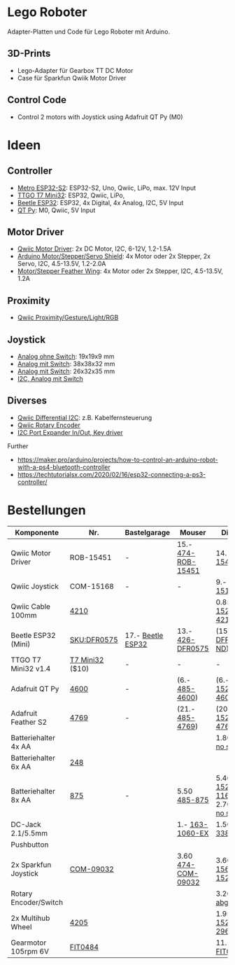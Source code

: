 # Lego Roboter
Adapter-Platten und Code für Lego Roboter mit Arduino.

## 3D-Prints
* Lego-Adapter für Gearbox TT DC Motor
* Case für Sparkfun Qwiik Motor Driver

## Control Code
* Control 2 motors with Joystick using Adafruit QT Py (M0)

# Ideen

## Controller
* [Metro ESP32-S2](https://www.adafruit.com/product/4775): ESP32-S2, Uno, Qwiic, LiPo, max. 12V Input
* [TTGO T7 Mini32](http://www.lilygo.cn/prod_view.aspx?TypeId=50033&Id=978&FId=t3:50033:3): ESP32, Qwiic, LiPo, 
* [Beetle ESP32](https://www.dfrobot.com/product-1798.html): ESP32, 4x Digital, 4x Analog, I2C, 5V Input
* [QT Py](https://www.adafruit.com/product/4600): M0, Qwiic, 5V Input

## Motor Driver
* [Qwiic Motor Driver](https://www.sparkfun.com/products/15451): 2x DC Motor, I2C, 6-12V, 1.2-1.5A
* [Arduino Motor/Stepper/Servo Shield](https://www.adafruit.com/product/1438): 4x Motor oder 2x Stepper, 2x Servo, I2C, 4.5-13.5V, 1.2-2.0A
* [Motor/Stepper Feather Wing](https://www.adafruit.com/product/2927): 4x Motor oder 2x Stepper, I2C, 4.5-13.5V, 1.2A

## Proximity
* [Qwiic Proximity/Gesture/Light/RGB](https://www.adafruit.com/product/3595)

## Joystick
* [Analog ohne Switch](https://www.adafruit.com/product/444): 19x19x9 mm
* [Analog mit Switch](https://www.adafruit.com/product/512): 38x38x32 mm
* [Analog mit Switch](https://www.sparkfun.com/products/9032): 26x32x35 mm
* [I2C, Analog mit Switch](https://www.sparkfun.com/products/15168)

## Diverses
* [Qwiic Differential I2C](https://www.sparkfun.com/products/14589): z.B. Kabelfernsteuerung
* [Qwiic Rotary Encoder](https://www.sparkfun.com/products/15083)
* [I2C Port Expander In/Out, Key driver](https://www.sparkfun.com/products/13601)

Further
* https://maker.pro/arduino/projects/how-to-control-an-arduino-robot-with-a-ps4-bluetooth-controller
* https://techtutorialsx.com/2020/02/16/esp32-connecting-a-ps3-controller/

# Bestellungen

| Komponente | Nr. | Bastelgarage | Mouser | Digikey |
| ---------- | --- | ------------ | ------ | ------- |
| Qwiic Motor Driver | ROB-15451 | - | 15.- [474-ROB-15451](https://www.mouser.ch/ProductDetail/474-ROB-15451) | 14.- [ROB-15451](https://www.digikey.ch/products/de?keywords=ROB-15451) | 
| Qwiic Joystick | COM-15168 | - | - | 9.- [COM-15168](https://www.digikey.ch/products/de?keywords=COM-15168)
| Qwiic Cable 100mm | [4210](https://www.adafruit.com/product/4210) | | | 0.85 [1528-4210-ND](https://www.digikey.ch/product-detail/de/4210/1528-4210-ND/10230021/?itemSeq=347876058)
| Beetle ESP32 (Mini) | [SKU:DFR0575](https://www.dfrobot.com/product-1798.html) | 17.- [Beetle ESP32](https://www.bastelgarage.ch/beetle-esp32-mikrocontroller) | 13.- [426-DFR0575](https://www.mouser.de/ProductDetail/DFRobot/DFR0575?qs=0lSvoLzn4L%252Bs0iCsotbjvQ%3D%3D) | (15.- [DFR0575-ND](https://www.digikey.com/en/products/detail/dfrobot/DFR0575/9805793?s=N4IgTCBcDaICIDEBKAGArAdjSAugXyA)) |
| TTGO T7 Mini32 v1.4 | [T7 Mini32](http://www.lilygo.cn/prod_view.aspx?TypeId=50033&Id=978&FId=t3:50033:3) ($10) | - | - | - |   
| Adafruit QT Py | [4600](https://www.adafruit.com/product/4600) | - | (6.- [485-4600](https://www.mouser.ch/ProductDetail/Adafruit/4600?qs=%2Fha2pyFaduidPXPXSuFTA1fYuT0CFgK0%252BcNlYVCn8%252BNuHAHvJ7o4Bg==)) | (6.- [1528-4600-ND](https://www.digikey.ch/products/de?keywords=adafruit%204600)) |
| Adafruit Feather S2 | [4769](https://www.adafruit.com/product/4769) | - | (21.- [485-4769](https://www.mouser.ch/ProductDetail/Adafruit/4769?qs=%2Fha2pyFaduidPXPXSuFTA7URXyQmKPT0wz%2FY9R6%2FeLJG3Lqil2cTQg%3D%3D)) | (20.- [1528-4769-ND](https://www.digikey.ch/products/de?keywords=adafruit%204769))  |
| Batteriehalter 4x AA | | | | 1.80 [Snap no switch](https://www.digikey.ch/product-detail/de/mpd-memory-protection-devices/BC4AASF/BC4AASF-ND/2439259)
| Batteriehalter 6x AA | [248](https://www.adafruit.com/product/248) | | 
| Batteriehalter 8x AA | [875](https://www.adafruit.com/product/875) | - | 5.50 [485-875](https://www.mouser.ch/ProductDetail/Adafruit/875?qs=%2Fha2pyFaduizQR4J0KLqUOCJvC8o7PvfVDMcjxi9FxQ%3D) | 5.40 [1528-1165-ND](https://www.digikey.ch/product-detail/de/adafruit-industries-llc/875/1528-1165-ND/5353625) <br/> 2.70 [Snap no switch](https://www.digikey.ch/product-detail/de/mpd-memory-protection-devices/BH48AASF/BH48AASF-ND/1951883)
| DC-Jack 2.1/5.5mm | | | 1.- [163-1060-EX](https://www.mouser.ch/ProductDetail/Kobiconn/163-1060-EX?qs=%2Fha2pyFaduiKOJdLWmEw0r8MjDVUk%2FgXSdyB8vAjlO0%3D) | 1.50 [486-3380-ND](https://www.digikey.ch/product-detail/de/schurter-inc/4840-2200/486-3380-ND/1212406)
| Pushbutton |
| 2x Sparkfun Joystick | [COM-09032](https://www.sparkfun.com/products/9032) | | 3.60 [474-COM-09032](https://www.mouser.ch/ProductDetail/SparkFun/COM-09032?qs=WyAARYrbSnb9u7eU4VaEfQ%3D%3D) | 3.60 [1568-1526-ND](https://www.digikey.ch/product-detail/de/sparkfun-electronics/COM-09032/1568-1526-ND/6823623)
| Rotary Encoder/Switch | | | | 3.20 [6mm abgeflacht](https://www.digikey.ch/product-detail/de/cui-devices/ACZ11BR4E-15FD1-20C/102-1769-ND/1923364)
| 2x Multihub Wheel | [4205](https://www.adafruit.com/product/4205)| | | 1.95 [1528-2964-ND](https://www.digikey.ch/products/de?keywords=adafruit%204205)
| Gearmotor 105rpm 6V | [FIT0484](https://www.dfrobot.com/product-1434.html) | | | 11.- [FIT0484](https://www.digikey.ch/product-detail/de/dfrobot/FIT0484/1738-1264-ND/7087161)
